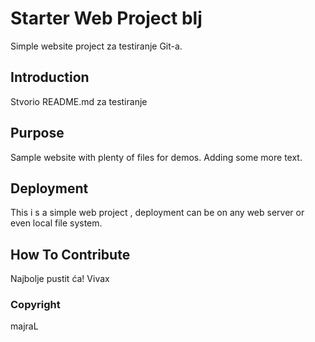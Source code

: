 # Starter Web Project blj

Simple website project za testiranje Git-a.

## Introduction

Stvorio README.md za testiranje

## Purpose

Sample website with plenty of files for demos.
Adding some more text.

## Deployment

This i s a simple web project , deployment can be 
on any web server or even local file system.

## How To Contribute

Najbolje pustit ća! Vivax

### Copyright

majraL